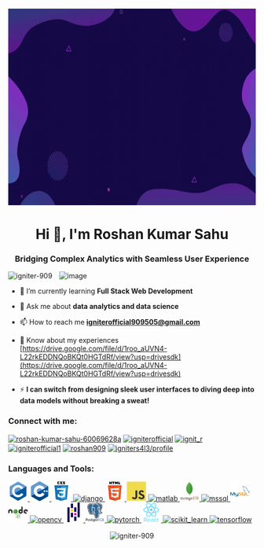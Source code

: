 <p align="center"><img src="https://github.com/Igniter-909/Igniter-909/raw/main/banner.gif" alt="demo" height="400"/></p>


<h1 align="center">Hi 👋, I'm Roshan Kumar Sahu</h1>
<h3 align="center">Bridging Complex Analytics with Seamless User Experience</h3>

<img align="right" alt="image" src="https://github.com/user-attachments/assets/e2f58b13-3ba3-4c2d-8c04-d8df57657486" width=400 />


<p align="left"> <img src="https://komarev.com/ghpvc/?username=igniter-909&label=Profile%20views&color=0e75b6&style=flat" alt="igniter-909" /> </p>

- 🌱 I’m currently learning **Full Stack Web Development**

- 💬 Ask me about **data analytics and data science**

- 📫 How to reach me **igniterofficial909505@gmail.com**

- 📄 Know about my experiences [https://drive.google.com/file/d/1roo_aUVN4-L22rkEDDNQoBKQt0HGTdRf/view?usp=drivesdk](https://drive.google.com/file/d/1roo_aUVN4-L22rkEDDNQoBKQt0HGTdRf/view?usp=drivesdk)

- ⚡ **I can switch from designing sleek user interfaces to diving deep into data models without breaking a sweat!**

<h3 align="left">Connect with me:</h3>
<p align="left">
<a href="https://linkedin.com/in/roshan-kumar-sahu-60069628a" target="blank"><img align="center" src="https://raw.githubusercontent.com/rahuldkjain/github-profile-readme-generator/master/src/images/icons/Social/linked-in-alt.svg" alt="roshan-kumar-sahu-60069628a" height="30" width="40" /></a>
<a href="https://kaggle.com/igniterofficial" target="blank"><img align="center" src="https://raw.githubusercontent.com/rahuldkjain/github-profile-readme-generator/master/src/images/icons/Social/kaggle.svg" alt="igniterofficial" height="30" width="40" /></a>
<a href="https://www.codechef.com/users/ignit_r" target="blank"><img align="center" src="https://cdn.jsdelivr.net/npm/simple-icons@3.1.0/icons/codechef.svg" alt="ignit_r" height="30" width="40" /></a>
<a href="https://www.hackerrank.com/igniterofficial1" target="blank"><img align="center" src="https://raw.githubusercontent.com/rahuldkjain/github-profile-readme-generator/master/src/images/icons/Social/hackerrank.svg" alt="igniterofficial1" height="30" width="40" /></a>
<a href="https://codeforces.com/profile/roshan909" target="blank"><img align="center" src="https://raw.githubusercontent.com/rahuldkjain/github-profile-readme-generator/master/src/images/icons/Social/codeforces.svg" alt="roshan909" height="30" width="40" /></a>
<a href="https://auth.geeksforgeeks.org/user/igniters4l3/profile" target="blank"><img align="center" src="https://raw.githubusercontent.com/rahuldkjain/github-profile-readme-generator/master/src/images/icons/Social/geeks-for-geeks.svg" alt="igniters4l3/profile" height="30" width="40" /></a>
</p>

<h3 align="left">Languages and Tools:</h3>
<p align="left"> <a href="https://www.cprogramming.com/" target="_blank" rel="noreferrer"> <img src="https://raw.githubusercontent.com/devicons/devicon/master/icons/c/c-original.svg" alt="c" width="40" height="40"/> </a> <a href="https://www.w3schools.com/cpp/" target="_blank" rel="noreferrer"> <img src="https://raw.githubusercontent.com/devicons/devicon/master/icons/cplusplus/cplusplus-original.svg" alt="cplusplus" width="40" height="40"/> </a> <a href="https://www.w3schools.com/css/" target="_blank" rel="noreferrer"> <img src="https://raw.githubusercontent.com/devicons/devicon/master/icons/css3/css3-original-wordmark.svg" alt="css3" width="40" height="40"/> </a> <a href="https://www.djangoproject.com/" target="_blank" rel="noreferrer"> <img src="https://cdn.worldvectorlogo.com/logos/django.svg" alt="django" width="40" height="40"/> </a> <a href="https://www.w3.org/html/" target="_blank" rel="noreferrer"> <img src="https://raw.githubusercontent.com/devicons/devicon/master/icons/html5/html5-original-wordmark.svg" alt="html5" width="40" height="40"/> </a> <a href="https://developer.mozilla.org/en-US/docs/Web/JavaScript" target="_blank" rel="noreferrer"> <img src="https://raw.githubusercontent.com/devicons/devicon/master/icons/javascript/javascript-original.svg" alt="javascript" width="40" height="40"/> </a> <a href="https://www.mathworks.com/" target="_blank" rel="noreferrer"> <img src="https://upload.wikimedia.org/wikipedia/commons/2/21/Matlab_Logo.png" alt="matlab" width="40" height="40"/> </a> <a href="https://www.mongodb.com/" target="_blank" rel="noreferrer"> <img src="https://raw.githubusercontent.com/devicons/devicon/master/icons/mongodb/mongodb-original-wordmark.svg" alt="mongodb" width="40" height="40"/> </a> <a href="https://www.microsoft.com/en-us/sql-server" target="_blank" rel="noreferrer"> <img src="https://www.svgrepo.com/show/303229/microsoft-sql-server-logo.svg" alt="mssql" width="40" height="40"/> </a> <a href="https://www.mysql.com/" target="_blank" rel="noreferrer"> <img src="https://raw.githubusercontent.com/devicons/devicon/master/icons/mysql/mysql-original-wordmark.svg" alt="mysql" width="40" height="40"/> </a> <a href="https://nodejs.org" target="_blank" rel="noreferrer"> <img src="https://raw.githubusercontent.com/devicons/devicon/master/icons/nodejs/nodejs-original-wordmark.svg" alt="nodejs" width="40" height="40"/> </a> <a href="https://opencv.org/" target="_blank" rel="noreferrer"> <img src="https://www.vectorlogo.zone/logos/opencv/opencv-icon.svg" alt="opencv" width="40" height="40"/> </a> <a href="https://pandas.pydata.org/" target="_blank" rel="noreferrer"> <img src="https://raw.githubusercontent.com/devicons/devicon/2ae2a900d2f041da66e950e4d48052658d850630/icons/pandas/pandas-original.svg" alt="pandas" width="40" height="40"/> </a> <a href="https://www.postgresql.org" target="_blank" rel="noreferrer"> <img src="https://raw.githubusercontent.com/devicons/devicon/master/icons/postgresql/postgresql-original-wordmark.svg" alt="postgresql" width="40" height="40"/> </a> <a href="https://pytorch.org/" target="_blank" rel="noreferrer"> <img src="https://www.vectorlogo.zone/logos/pytorch/pytorch-icon.svg" alt="pytorch" width="40" height="40"/> </a> <a href="https://reactjs.org/" target="_blank" rel="noreferrer"> <img src="https://raw.githubusercontent.com/devicons/devicon/master/icons/react/react-original-wordmark.svg" alt="react" width="40" height="40"/> </a> <a href="https://scikit-learn.org/" target="_blank" rel="noreferrer"> <img src="https://upload.wikimedia.org/wikipedia/commons/0/05/Scikit_learn_logo_small.svg" alt="scikit_learn" width="40" height="40"/> </a> <a href="https://www.tensorflow.org" target="_blank" rel="noreferrer"> <img src="https://www.vectorlogo.zone/logos/tensorflow/tensorflow-icon.svg" alt="tensorflow" width="40" height="40"/> </a> </p>


<p align="center"><img align="center" src="https://github-readme-streak-stats.herokuapp.com/?user=igniter-909&" alt="igniter-909" /></p>
